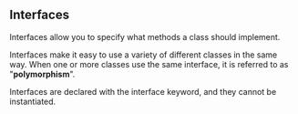 ## Interfaces
Interfaces allow you to specify what methods a class should implement.

Interfaces make it easy to use a variety of different classes in the same way. When one or more classes use the same interface, it is referred to as "**polymorphism**".

Interfaces are declared with the interface keyword, and they cannot be instantiated.